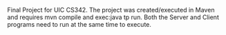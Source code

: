 Final Project for UIC CS342. The project was created/executed in Maven and requires mvn compile and exec:java tp run. Both the Server and Client programs need to run at the same time to execute.
